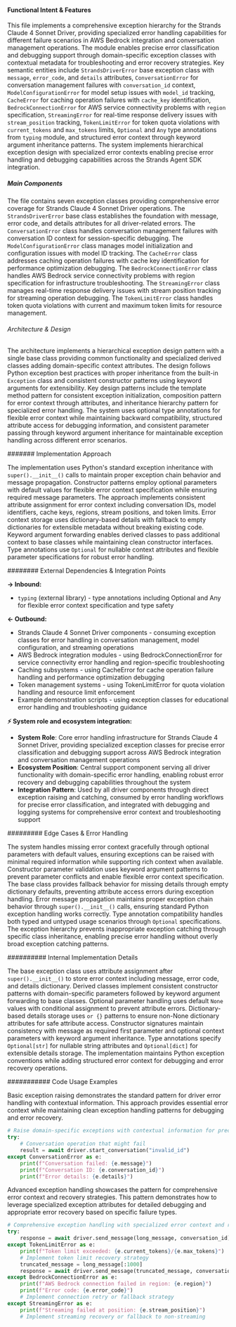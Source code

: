 <!-- CACHE_METADATA_START -->
<!-- Source File: {PROJECT_ROOT}/jesse-framework-mcp/jesse_framework_mcp/llm/strands_agent_driver/exceptions.py -->
<!-- Cached On: 2025-07-05T14:17:52.291670 -->
<!-- Source Modified: 2025-07-01T08:59:29.261995 -->
<!-- Cache Version: 1.0 -->
<!-- CACHE_METADATA_END -->

#### Functional Intent & Features

This file implements a comprehensive exception hierarchy for the Strands Claude 4 Sonnet Driver, providing specialized error handling capabilities for different failure scenarios in AWS Bedrock integration and conversation management operations. The module enables precise error classification and debugging support through domain-specific exception classes with contextual metadata for troubleshooting and error recovery strategies. Key semantic entities include `StrandsDriverError` base exception class with `message`, `error_code`, and `details` attributes, `ConversationError` for conversation management failures with `conversation_id` context, `ModelConfigurationError` for model setup issues with `model_id` tracking, `CacheError` for caching operation failures with `cache_key` identification, `BedrockConnectionError` for AWS service connectivity problems with `region` specification, `StreamingError` for real-time response delivery issues with `stream_position` tracking, `TokenLimitError` for token quota violations with `current_tokens` and `max_tokens` limits, `Optional` and `Any` type annotations from `typing` module, and structured error context through keyword argument inheritance patterns. The system implements hierarchical exception design with specialized error contexts enabling precise error handling and debugging capabilities across the Strands Agent SDK integration.

##### Main Components

The file contains seven exception classes providing comprehensive error coverage for Strands Claude 4 Sonnet Driver operations. The `StrandsDriverError` base class establishes the foundation with message, error code, and details attributes for all driver-related errors. The `ConversationError` class handles conversation management failures with conversation ID context for session-specific debugging. The `ModelConfigurationError` class manages model initialization and configuration issues with model ID tracking. The `CacheError` class addresses caching operation failures with cache key identification for performance optimization debugging. The `BedrockConnectionError` class handles AWS Bedrock service connectivity problems with region specification for infrastructure troubleshooting. The `StreamingError` class manages real-time response delivery issues with stream position tracking for streaming operation debugging. The `TokenLimitError` class handles token quota violations with current and maximum token limits for resource management.

###### Architecture & Design

The architecture implements a hierarchical exception design pattern with a single base class providing common functionality and specialized derived classes adding domain-specific context attributes. The design follows Python exception best practices with proper inheritance from the built-in `Exception` class and consistent constructor patterns using keyword arguments for extensibility. Key design patterns include the template method pattern for consistent exception initialization, composition pattern for error context through attributes, and inheritance hierarchy pattern for specialized error handling. The system uses optional type annotations for flexible error context while maintaining backward compatibility, structured attribute access for debugging information, and consistent parameter passing through keyword argument inheritance for maintainable exception handling across different error scenarios.

####### Implementation Approach

The implementation uses Python's standard exception inheritance with `super().__init__()` calls to maintain proper exception chain behavior and message propagation. Constructor patterns employ optional parameters with default values for flexible error context specification while ensuring required message parameters. The approach implements consistent attribute assignment for error context including conversation IDs, model identifiers, cache keys, regions, stream positions, and token limits. Error context storage uses dictionary-based details with fallback to empty dictionaries for extensible metadata without breaking existing code. Keyword argument forwarding enables derived classes to pass additional context to base classes while maintaining clean constructor interfaces. Type annotations use `Optional` for nullable context attributes and flexible parameter specifications for robust error handling.

######## External Dependencies & Integration Points

**→ Inbound:**
- `typing` (external library) - type annotations including Optional and Any for flexible error context specification and type safety

**← Outbound:**
- Strands Claude 4 Sonnet Driver components - consuming exception classes for error handling in conversation management, model configuration, and streaming operations
- AWS Bedrock integration modules - using BedrockConnectionError for service connectivity error handling and region-specific troubleshooting
- Caching subsystems - using CacheError for cache operation failure handling and performance optimization debugging
- Token management systems - using TokenLimitError for quota violation handling and resource limit enforcement
- Example demonstration scripts - using exception classes for educational error handling and troubleshooting guidance

**⚡ System role and ecosystem integration:**
- **System Role**: Core error handling infrastructure for Strands Claude 4 Sonnet Driver, providing specialized exception classes for precise error classification and debugging support across AWS Bedrock integration and conversation management operations
- **Ecosystem Position**: Central support component serving all driver functionality with domain-specific error handling, enabling robust error recovery and debugging capabilities throughout the system
- **Integration Pattern**: Used by all driver components through direct exception raising and catching, consumed by error handling workflows for precise error classification, and integrated with debugging and logging systems for comprehensive error context and troubleshooting support

######### Edge Cases & Error Handling

The system handles missing error context gracefully through optional parameters with default values, ensuring exceptions can be raised with minimal required information while supporting rich context when available. Constructor parameter validation uses keyword argument patterns to prevent parameter conflicts and enable flexible error context specification. The base class provides fallback behavior for missing details through empty dictionary defaults, preventing attribute access errors during exception handling. Error message propagation maintains proper exception chain behavior through `super().__init__()` calls, ensuring standard Python exception handling works correctly. Type annotation compatibility handles both typed and untyped usage scenarios through `Optional` specifications. The exception hierarchy prevents inappropriate exception catching through specific class inheritance, enabling precise error handling without overly broad exception catching patterns.

########## Internal Implementation Details

The base exception class uses attribute assignment after `super().__init__()` to store error context including message, error code, and details dictionary. Derived classes implement consistent constructor patterns with domain-specific parameters followed by keyword argument forwarding to base classes. Optional parameter handling uses default `None` values with conditional assignment to prevent attribute errors. Dictionary-based details storage uses `or {}` patterns to ensure non-None dictionary attributes for safe attribute access. Constructor signatures maintain consistency with message as required first parameter and optional context parameters with keyword argument inheritance. Type annotations specify `Optional[str]` for nullable string attributes and `Optional[dict]` for extensible details storage. The implementation maintains Python exception conventions while adding structured error context for debugging and error recovery operations.

########### Code Usage Examples

Basic exception raising demonstrates the standard pattern for driver error handling with contextual information. This approach provides essential error context while maintaining clean exception handling patterns for debugging and error recovery.

```python
# Raise domain-specific exceptions with contextual information for precise error handling
try:
    # Conversation operation that might fail
    result = await driver.start_conversation("invalid_id")
except ConversationError as e:
    print(f"Conversation failed: {e.message}")
    print(f"Conversation ID: {e.conversation_id}")
    print(f"Error details: {e.details}")
```

Advanced exception handling showcases the pattern for comprehensive error context and recovery strategies. This pattern demonstrates how to leverage specialized exception attributes for detailed debugging and appropriate error recovery based on specific failure types.

```python
# Comprehensive exception handling with specialized error context and recovery strategies
try:
    response = await driver.send_message(long_message, conversation_id)
except TokenLimitError as e:
    print(f"Token limit exceeded: {e.current_tokens}/{e.max_tokens}")
    # Implement token limit recovery strategy
    truncated_message = long_message[:1000]
    response = await driver.send_message(truncated_message, conversation_id)
except BedrockConnectionError as e:
    print(f"AWS Bedrock connection failed in region: {e.region}")
    print(f"Error code: {e.error_code}")
    # Implement connection retry or fallback strategy
except StreamingError as e:
    print(f"Streaming failed at position: {e.stream_position}")
    # Implement streaming recovery or fallback to non-streaming
```